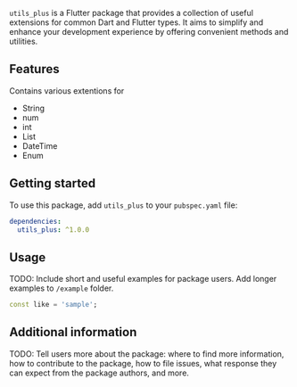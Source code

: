 <!--
This README describes the package. If you publish this package to pub.dev,
this README's contents appear on the landing page for your package.

For information about how to write a good package README, see the guide for
[writing package pages](https://dart.dev/guides/libraries/writing-package-pages).

For general information about developing packages, see the Dart guide for
[creating packages](https://dart.dev/guides/libraries/create-library-packages)
and the Flutter guide for
[developing packages and plugins](https://flutter.dev/developing-packages).
-->

`utils_plus` is a Flutter package that provides a collection of useful extensions for common Dart and Flutter types. It aims to simplify and enhance your development experience by offering convenient methods and utilities.

## Features

Contains various extentions for
- String
- num
- int
- List
- DateTime
- Enum

## Getting started

To use this package, add `utils_plus` to your `pubspec.yaml` file:

```yaml
dependencies:
  utils_plus: ^1.0.0

```

## Usage

TODO: Include short and useful examples for package users. Add longer examples
to `/example` folder.

```dart
const like = 'sample';
```

## Additional information

TODO: Tell users more about the package: where to find more information, how to
contribute to the package, how to file issues, what response they can expect
from the package authors, and more.
